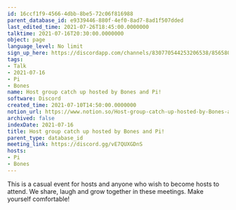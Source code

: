 ```yaml
---
id: 16ccf1f9-4566-4dbb-8be5-72c06f816988
parent_database_id: e9339446-880f-4ef0-8ad7-8ad1f507dded
last_edited_time: 2021-07-26T18:45:00.0000000
talktime: 2021-07-16T20:30:00.0000000
object: page
language_level: No limit
sign_up_here: https://discordapp.com/channels/830770544253206538/856580095464046620/863309109738078228
tags:
- Talk
- 2021-07-16
- Pi
- Bones
name: Host group catch up hosted by Bones and Pi!
software: Discord
created_time: 2021-07-10T14:50:00.0000000
notion_url: https://www.notion.so/Host-group-catch-up-hosted-by-Bones-and-Pi-16ccf1f945664dbb8be572c06f816988
archived: false
indexDate: 2021-07-16
title: Host group catch up hosted by Bones and Pi!
parent_type: database_id
meeting_link: https://discord.gg/vE7QUXGDnS
hosts:
- Pi
- Bones
---
```


This is a casual event for hosts and anyone who wish to become hosts to attend.  We share, laugh and grow together in these meetings.  Make yourself comfortable!







